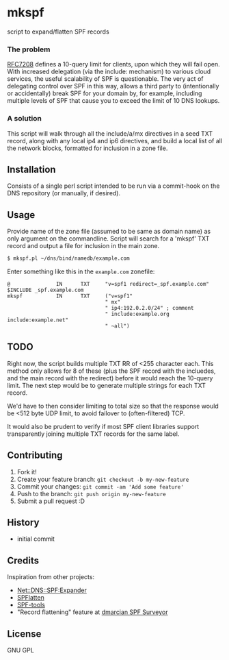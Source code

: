 # mkspf

script to expand/flatten SPF records


### The problem

[RFC7208](https://tools.ietf.org/html/rfc7208#section-4.6.4)
defines a 10-query limit for clients, upon which they will fail open.
With increased delegation (via the include: mechanism) to various cloud
services, the useful scalability of SPF is questionable.  The very act
of delegating control over SPF in this way, allows a third party to
(intentionally or accidentally) break SPF for your domain by, for example,
including multiple levels of SPF that cause you to exceed the limit of
10 DNS lookups.

### A solution

This script will walk through all the include/a/mx directives in a seed
TXT record, along with any local ip4 and ip6 directives, and build a local
list of all the network blocks, formatted for inclusion in a zone file.

## Installation

Consists of a single perl script intended to be run via a commit-hook on
the DNS repository (or manually, if desired).

## Usage

Provide name of the zone file (assumed to be same as domain name) as only
argument on the commandline.  Script will search for a 'mkspf' TXT record
and output a file for inclusion in the main zone.

```bash
$ mkspf.pl ~/dns/bind/namedb/example.com
```

Enter something like this in the `example.com` zonefile:
```
@               IN      TXT     "v=spf1 redirect=_spf.example.com"
$INCLUDE _spf.example.com
mkspf           IN      TXT     ("v=spf1"
                                " mx"
                                " ip4:192.0.2.0/24" ; comment
                                " include:example.org include:example.net"
                                " ~all")
```

## TODO

Right now, the script builds multiple TXT RR of <255 character each.
This method only allows for 8 of these (plus the SPF record with the
incluedes, and the main record with the redirect) before it would reach
the 10-query limit.  The next step would be to generate multiple strings
for each TXT record.

We'd have to then consider limiting to total size so that the response
would be <512 byte UDP limit, to avoid failover to (often-filtered) TCP.

It would also be prudent to verify if most SPF client libraries support
transparently joining multiple TXT records for the same label.

## Contributing

1. Fork it!
2. Create your feature branch: `git checkout -b my-new-feature`
3. Commit your changes: `git commit -am 'Add some feature'`
4. Push to the branch: `git push origin my-new-feature`
5. Submit a pull request :D

## History

- initial commit

## Credits

Inspiration from other projects:

- [Net::DNS::SPF:Expander](http://search.cpan.org/~amiri/Net-DNS-SPF-Expander/lib/Net/DNS/SPF/Expander.pm)
- [SPFlatten](https://github.com/0x9090/SPFlatten)
- [SPF-tools](https://github.com/jsarenik/spf-tools)
- "Record flattening" feature at [dmarcian SPF Surveyor](https://dmarcian.com/spf-survey/)

## License

GNU GPL
